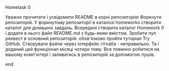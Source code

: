 ﻿Hometask 0

Уважно прочитати і усвідомити README в корні репозиторію
Форкнути репозиторій. У форкнутому репозиторії в каталозі homeworks створити каталог для домашніх завдань. Всередині створити каталог Homework 0 і додати в нього файл README.md з будь-яким вмістом. Зробити пул реквест в основний репозиторій.
обов'язково пройти туторіал Try GitHub. Створувати файли через інтерфейс гітхаба - неправильно. Та і доданий цей функціонал місяці чотири тому. Все повинно робитися на вашому комп'ютері і заливатись в репозиторій за допомогою пушів.

end
